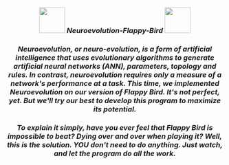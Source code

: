 <h3 align="center">
<img src="https://media.giphy.com/media/LnQjpWaON8nhr21vNW/giphy.gif" width="60"> <em><b>Neuroevolution-Flappy-Bird <img src="https://media.giphy.com/media/LnQjpWaON8nhr21vNW/giphy.gif" width="60">
 </h3>

<h3 align="center">
 Neuroevolution, or neuro-evolution, is a form of artificial intelligence that uses evolutionary algorithms to generate artificial neural networks (ANN), parameters, topology and rules. In contrast, neuroevolution requires only a measure of a network's performance at a task. This time, we implemented Neuroevolution on our version of Flappy Bird.
It's not perfect, yet. But we'll try our best to develop this program to maximize its potential.
 </h3>
 
 <h3 align="center">
  To explain it simply, have you ever feel that Flappy Bird is impossible to beat? Dying over and over when playing it? Well, this is the solution. YOU don't need to do anything. Just watch, and let the program do all the work.  
 

